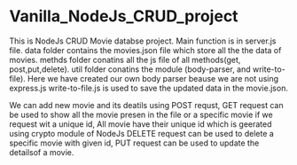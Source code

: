 # Vanilla_NodeJs_CRUD_project
This is NodeJs CRUD Movie databse project.
Main function is in server.js file.
data folder contains the movies.json file which store all the the data of movies.
methds folder conatins all the js file of all methods(get, post,put,delete).
util folder conatins the module (body-parser, and write-to-file).
Here we have created our own body parser beause we are not using express.js
write-to-file.js is used to save the updated data in the movie.json.

We can add new movie and its deatils using POST requst,
GET request can be used to show all the movie presen in the file or a specific  movie if we request wit a unique id,
All movie have their unique id which is geerated using crypto module of NodeJs
DELETE request can be used to delete a specific movie with given id,
PUT request can be used to update the detailsof a movie.
